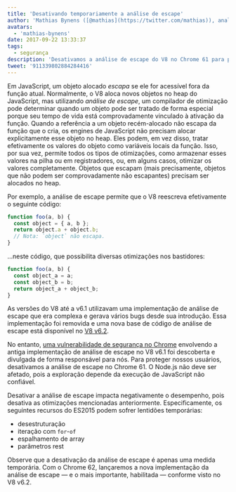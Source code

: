```yaml
---
title: 'Desativando temporariamente a análise de escape'
author: 'Mathias Bynens ([@mathias](https://twitter.com/mathias)), analista de escape de sandbox'
avatars:
  - 'mathias-bynens'
date: 2017-09-22 13:33:37
tags:
  - segurança
description: 'Desativamos a análise de escape do V8 no Chrome 61 para proteger os usuários contra uma vulnerabilidade de segurança.'
tweet: '911339802884284416'
---
```

Em JavaScript, um objeto alocado _escapa_ se ele for acessível fora da função atual. Normalmente, o V8 aloca novos objetos no heap do JavaScript, mas utilizando _análise de escape_, um compilador de otimização pode determinar quando um objeto pode ser tratado de forma especial porque seu tempo de vida está comprovadamente vinculado à ativação da função. Quando a referência a um objeto recém-alocado não escapa da função que o cria, os engines de JavaScript não precisam alocar explicitamente esse objeto no heap. Eles podem, em vez disso, tratar efetivamente os valores do objeto como variáveis locais da função. Isso, por sua vez, permite todos os tipos de otimizações, como armazenar esses valores na pilha ou em registradores, ou, em alguns casos, otimizar os valores completamente. Objetos que escapam (mais precisamente, objetos que não podem ser comprovadamente não escapantes) precisam ser alocados no heap.

<!--truncate-->
Por exemplo, a análise de escape permite que o V8 reescreva efetivamente o seguinte código:

```js
function foo(a, b) {
  const object = { a, b };
  return object.a + object.b;
  // Nota: `object` não escapa.
}
```

…neste código, que possibilita diversas otimizações nos bastidores:

```js
function foo(a, b) {
  const object_a = a;
  const object_b = b;
  return object_a + object_b;
}
```

As versões do V8 até a v6.1 utilizavam uma implementação de análise de escape que era complexa e gerava vários bugs desde sua introdução. Essa implementação foi removida e uma nova base de código de análise de escape está disponível no [V8 v6.2](/blog/v8-release-62).

No entanto, [uma vulnerabilidade de segurança no Chrome](https://chromereleases.googleblog.com/2017/09/stable-channel-update-for-desktop_21.html) envolvendo a antiga implementação de análise de escape no V8 v6.1 foi descoberta e divulgada de forma responsável para nós. Para proteger nossos usuários, desativamos a análise de escape no Chrome 61. O Node.js não deve ser afetado, pois a exploração depende da execução de JavaScript não confiável.

Desativar a análise de escape impacta negativamente o desempenho, pois desativa as otimizações mencionadas anteriormente. Especificamente, os seguintes recursos do ES2015 podem sofrer lentidões temporárias:

- desestruturação
- iteração com `for`-`of`
- espalhamento de array
- parâmetros rest

Observe que a desativação da análise de escape é apenas uma medida temporária. Com o Chrome 62, lançaremos a nova implementação da análise de escape — e o mais importante, habilitada — conforme visto no V8 v6.2.
